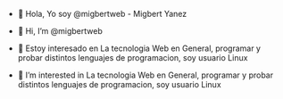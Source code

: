 - 👋 Hola, Yo soy @migbertweb - Migbert Yanez
- 👋 Hi, I’m @migbertweb

- 👀 Estoy interesado en La tecnologia Web en General, programar y probar distintos lenguajes
de programacion, soy usuario Linux
- 👀 I’m interested in La tecnologia Web en General, programar y probar distintos lenguajes
de programacion, soy usuario Linux


<!---
migbertweb/migbertweb is a ✨ special ✨ repository because its `README.md` (this file) appears on your GitHub profile.
You can click the Preview link to take a look at your changes.
--->
